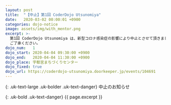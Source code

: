 ```yaml
---
layout: post
title:  "【中止】第1回 CoderDojo Utsunomiya"
date:   2020-03-02 00:00:01 +0900
categories: dojo-notice
image: assets/img/with_mentor.png
excerpt: >-
  第1回 CoderDojo Utsunomiya は、新型コロナ感染症の影響により中止とさせて頂きました。
  ご了承ください。
dojo_num:   1
dojo_start: 2020-04-04 09:30:00 +0900
dojo_end:   2020-04-04 11:30:00 +0900
dojo_place: 宇都宮まちづくりセンター
dojo_fixed: true
dojo_url: https://coderdojo-utsunomiya.doorkeeper.jp/events/104691
---
```


<div markdown="1" class="uk-card uk-card-default uk-card-body">

 {: .uk-text-large .uk-bolder .uk-text-danger}
中止のお知らせ

 {: .uk-bold .uk-text-danger}
 {{ page.excerpt }}

</div>
